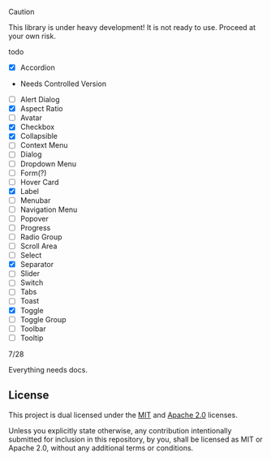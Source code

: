 > [!CAUTION]
> This library is under heavy development! It is not ready to use. Proceed at your own risk.


todo


- [x] Accordion
 - Needs Controlled Version
- [ ] Alert Dialog
- [x] Aspect Ratio
- [ ] Avatar
- [x] Checkbox
- [x] Collapsible
- [ ] Context Menu 
- [ ] Dialog
- [ ] Dropdown Menu
- [ ] Form(?)
- [ ] Hover Card
- [x] Label
- [ ] Menubar
- [ ] Navigation Menu
- [ ] Popover
- [ ] Progress
- [ ] Radio Group
- [ ] Scroll Area
- [ ] Select
- [x] Separator
- [ ] Slider
- [ ] Switch
- [ ] Tabs
- [ ] Toast
- [x] Toggle
- [ ] Toggle Group
- [ ] Toolbar
- [ ] Tooltip

7/28

Everything needs docs.


## License
This project is dual licensed under the [MIT](./LICENSE-MIT) and [Apache 2.0](./LICENSE-APACHE) licenses.

Unless you explicitly state otherwise, any contribution intentionally submitted for inclusion in this repository, by you, shall be licensed as MIT or Apache 2.0, without any additional terms or conditions.